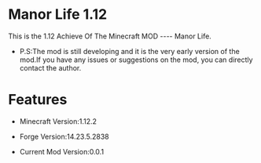 # Manor Life 1.12

This is the 1.12 Achieve Of The Minecraft MOD ---- Manor Life.
* P.S:The mod is still developing and it is the very early version of the mod.If you have any issues or suggestions on the mod, you can directly contact the author.


# Features
* Minecraft Version:1.12.2

* Forge Version:14.23.5.2838

* Current Mod Version:0.0.1
